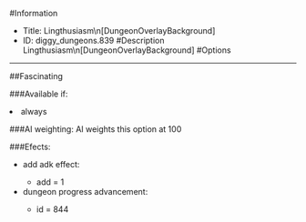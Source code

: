 #Information
 - Title: Lingthusiasm\n[DungeonOverlayBackground]
 - ID: diggy_dungeons.839
#Description
Lingthusiasm\n[DungeonOverlayBackground]
#Options

___
##Fascinating

###Available if:
<li>always</li>

###AI weighting:
AI weights this option at 100


###Efects:<ul><li>add adk effect:</li><ul><li>add = 1</li></ul><li>dungeon progress advancement:</li><ul><li>id = 844</li></ul></ul>
